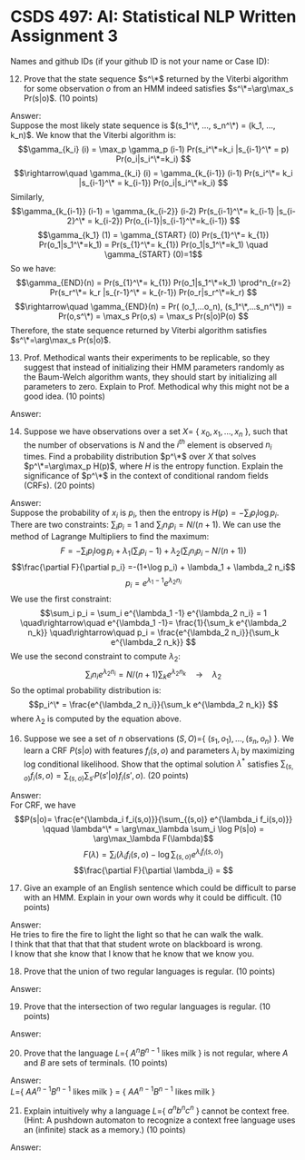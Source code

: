 # CSDS 497: AI: Statistical NLP  Written Assignment 3

Names and github IDs (if your github ID is not your name or Case ID):
 
12. Prove that the state sequence $s^\*$ returned by the Viterbi algorithm for some observation $o$ from an HMM indeed satisfies $s^\*=\arg\max_s Pr(s|o)$. (10 points)

Answer:   
Suppose the most likely state sequence is $(s_1^\*, ..., s_n^\*) = (k_1, ..., k_n)$. We know that the Viterbi algorithm is:
$$\gamma_{k_i} (i) = \max_p \gamma_p (i-1) Pr(s_i^\*=k_i |s_{i-1}^\* = p) Pr(o_i|s_i^\*=k_i) $$
$$\rightarrow\quad \gamma_{k_i} (i) = \gamma_{k_{i-1}} (i-1) Pr(s_i^\*= k_i |s_{i-1}^\* = k_{i-1}) Pr(o_i|s_i^\*=k_i) $$
Similarly,
$$\gamma_{k_{i-1}} (i-1) = \gamma_{k_{i-2}} (i-2) Pr(s_{i-1}^\*= k_{i-1} |s_{i-2}^\* = k_{i-2}) Pr(o_{i-1}|s_{i-1}^\*=k_{i-1}) $$
$$\gamma_{k_1} (1) = \gamma_{START} (0) Pr(s_{1}^\*= k_{1}) Pr(o_1|s_1^\*=k_1) = Pr(s_{1}^\*= k_{1}) Pr(o_1|s_1^\*=k_1) \quad \gamma_{START} (0)=1$$
So we have:
$$\gamma_{END}(n) = Pr(s_{1}^\*= k_{1}) Pr(o_1|s_1^\*=k_1) \prod^n_{r=2} Pr(s_r^\*= k_r |s_{r-1}^\* = k_{r-1}) Pr(o_r|s_r^\*=k_r) $$
$$\rightarrow\quad \gamma_{END}(n) = Pr( (o_1,...o_n), (s_1^\*,...s_n^\*)) = Pr(o,s^\*) = \max_s Pr(o,s) = \max_s Pr(s|o)P(o) $$
Therefore, the state sequence returned by Viterbi algorithm satisfies $s^\*=\arg\max_s Pr(s|o)$.


13.	Prof. Methodical wants their experiments to be replicable, so they suggest that instead of initializing their HMM parameters randomly as the Baum-Welch algorithm wants, they should start by initializing all parameters to zero. Explain to Prof. Methodical why this might not be a good idea. (10 points)

Answer: 

14.	Suppose we have observations over a set $X=$ \{ $x_0, x_1,\ldots, x_n$ \}, such that the number of observations is $N$ and the $i^{th}$ element is observed $n_i$ times. Find a probability distribution $p^\*$ over $X$ that solves $p^\*=\arg\max_p H(p)$, where $H$ is the entropy function. Explain the significance of $p^\*$ in the context of conditional random fields (CRFs). (20 points)

Answer:     
Suppose the probability of $x_i$ is $p_i$, then the entropy is $H(p) = -\sum_i p_i \log p_i$. There are two constraints: $\sum_i p_i=1$ and $\sum_i n_i p_i = N/(n+1)$. We can use the method of Lagrange Multipliers to find the maximum:
$$F =  -\sum_i p_i \log p_i + \lambda_1 (\sum_i p_i-1) + \lambda_2 (\sum_i n_i p_i - N/(n+1))$$
$$\frac{\partial F}{\partial p_i} =-(1+\log p_i) + \lambda_1 + \lambda_2 n_i$$
$$p_i = e^{\lambda_1 -1} e^{\lambda_2 n_i} $$
We use the first constraint: 
$$\sum_i p_i = \sum_i e^{\lambda_1 -1} e^{\lambda_2 n_i} = 1  \quad\rightarrow\quad e^{\lambda_1 -1}= \frac{1}{\sum_k e^{\lambda_2 n_k}} \quad\rightarrow\quad p_i = \frac{e^{\lambda_2 n_i}}{\sum_k e^{\lambda_2 n_k}} $$
We use the second constraint to compute $\lambda_2$:
$$\sum_i n_i e^{\lambda_2 n_i} = N/(n+1) \sum_k e^{\lambda_2 n_k} \quad\rightarrow\quad \lambda_2$$
So the optimal probability distribution is:
$$p_i^\* = \frac{e^{\lambda_2 n_i}}{\sum_k e^{\lambda_2 n_k}} $$
where $\lambda_2$ is computed by the equation above.


16.	Suppose we see a set of $n$ observations $(S,O)=$\{ $(s_1,o_1),\ldots ,(s_n, o_n)$ \}. We learn a CRF $P(s|o)$ with features $f_i(s, o)$ and parameters $\lambda_i$ by maximizing log conditional likelihood. Show that the optimal solution $\lambda^*$ satisfies $\sum_{(s,o)} f_i(s, o)= \sum_{(s,o)} \sum_{s'} P(s'|o) f_i(s', o)$.  (20 points)

Answer:     
For CRF, we have
$$P(s|o)= \frac{e^{\lambda_i f_i(s,o)}}{\sum_{(s,o)} e^{\lambda_i f_i(s,o)}} \qquad \lambda^\* = \arg\max_\lambda \sum_i \log P(s|o) = \arg\max_\lambda F(\lambda)$$
$$F(\lambda) = \sum_i ( \lambda_i f_i(s,o) - \log \sum_{(s,o)} e^{\lambda_i f_i(s,o)} ) $$
$$\frac{\partial F}{\partial \lambda_i} = $$

17.	Give an example of an English sentence which could be difficult to parse with an HMM. Explain in your own words why it could be difficult. (10 points)

Answer:    
He tries to fire the fire to light the light so that he can walk the walk.     
I think that that that that that student wrote on blackboard is wrong.     
I know that she know that I know that he know that we know you.      


18.	Prove that the union of two regular languages is regular. (10 points)

Answer:


19.	Prove that the intersection of two regular languages is regular. (10 points)

Answer:

20.	Prove that the language $L=$\{ $A^nB^{n-1}$ likes milk \} is not regular, where $A$ and $B$ are sets of terminals. (10 points)

Answer:      
$L=$\{ $A A^{n-1}B^{n-1}$ likes milk \} = \{ $A A^{n-1}B^{n-1}$ likes milk \}

21.	Explain intuitively why a language $L=$\{ $a^nb^nc^n$ \}  cannot be context free. (Hint: A pushdown automaton to recognize a context free language uses an (infinite) stack as a memory.) (10 points)

Answer: 
